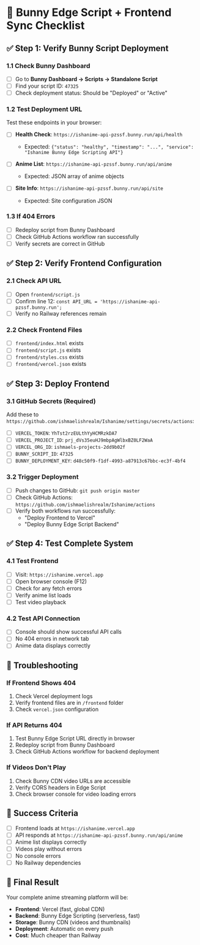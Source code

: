 # 🐇 Bunny Edge Script + Frontend Sync Checklist

## ✅ Step 1: Verify Bunny Script Deployment

### 1.1 Check Bunny Dashboard
- [ ] Go to **Bunny Dashboard → Scripts → Standalone Script**
- [ ] Find your script ID: `47325`
- [ ] Check deployment status: Should be "Deployed" or "Active"

### 1.2 Test Deployment URL
Test these endpoints in your browser:

- [ ] **Health Check**: `https://ishanime-api-pzssf.bunny.run/api/health`
  - Expected: `{"status": "healthy", "timestamp": "...", "service": "Ishanime Bunny Edge Scripting API"}`
  
- [ ] **Anime List**: `https://ishanime-api-pzssf.bunny.run/api/anime`
  - Expected: JSON array of anime objects

- [ ] **Site Info**: `https://ishanime-api-pzssf.bunny.run/api/site`
  - Expected: Site configuration JSON

### 1.3 If 404 Errors
- [ ] Redeploy script from Bunny Dashboard
- [ ] Check GitHub Actions workflow ran successfully
- [ ] Verify secrets are correct in GitHub

## ✅ Step 2: Verify Frontend Configuration

### 2.1 Check API URL
- [ ] Open `frontend/script.js`
- [ ] Confirm line 12: `const API_URL = 'https://ishanime-api-pzssf.bunny.run';`
- [ ] Verify no Railway references remain

### 2.2 Check Frontend Files
- [ ] `frontend/index.html` exists
- [ ] `frontend/script.js` exists  
- [ ] `frontend/styles.css` exists
- [ ] `frontend/vercel.json` exists

## ✅ Step 3: Deploy Frontend

### 3.1 GitHub Secrets (Required)
Add these to `https://github.com/ishmaelishrealm/Ishanime/settings/secrets/actions`:

- [ ] `VERCEL_TOKEN`: `YhTst2rzEULthYyHCMRzkDA7`
- [ ] `VERCEL_PROJECT_ID`: `prj_dVs35euHJ9mbpAgWlbxBZ0LF2WaA`
- [ ] `VERCEL_ORG_ID`: `ishmaels-projects-2dd9b02f`
- [ ] `BUNNY_SCRIPT_ID`: `47325`
- [ ] `BUNNY_DEPLOYMENT_KEY`: `d48c50f9-f1df-4993-a87913c67bbc-ec3f-4bf4`

### 3.2 Trigger Deployment
- [ ] Push changes to GitHub: `git push origin master`
- [ ] Check GitHub Actions: `https://github.com/ishmaelishrealm/Ishanime/actions`
- [ ] Verify both workflows run successfully:
  - "Deploy Frontend to Vercel"
  - "Deploy Bunny Edge Script Backend"

## ✅ Step 4: Test Complete System

### 4.1 Test Frontend
- [ ] Visit: `https://ishanime.vercel.app`
- [ ] Open browser console (F12)
- [ ] Check for any fetch errors
- [ ] Verify anime list loads
- [ ] Test video playback

### 4.2 Test API Connection
- [ ] Console should show successful API calls
- [ ] No 404 errors in network tab
- [ ] Anime data displays correctly

## 🚨 Troubleshooting

### If Frontend Shows 404
1. Check Vercel deployment logs
2. Verify frontend files are in `/frontend` folder
3. Check `vercel.json` configuration

### If API Returns 404
1. Test Bunny Edge Script URL directly in browser
2. Redeploy script from Bunny Dashboard
3. Check GitHub Actions workflow for backend deployment

### If Videos Don't Play
1. Check Bunny CDN video URLs are accessible
2. Verify CORS headers in Edge Script
3. Check browser console for video loading errors

## 🎯 Success Criteria
- [ ] Frontend loads at `https://ishanime.vercel.app`
- [ ] API responds at `https://ishanime-api-pzssf.bunny.run/api/anime`
- [ ] Anime list displays correctly
- [ ] Videos play without errors
- [ ] No console errors
- [ ] No Railway dependencies

## 🚀 Final Result
Your complete anime streaming platform will be:
- **Frontend**: Vercel (fast, global CDN)
- **Backend**: Bunny Edge Scripting (serverless, fast)
- **Storage**: Bunny CDN (videos and thumbnails)
- **Deployment**: Automatic on every push
- **Cost**: Much cheaper than Railway